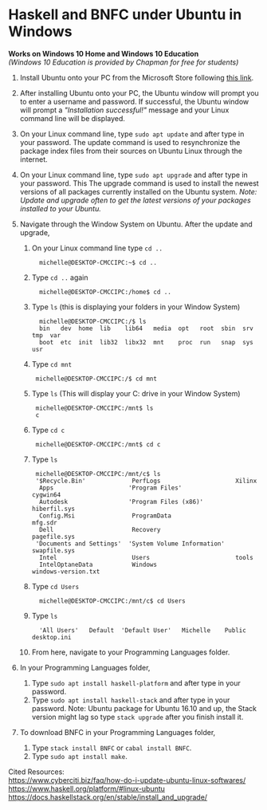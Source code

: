 # Haskell and BNFC under Ubuntu in Windows

**Works on Windows 10 Home and Windows 10 Education**   
*(Windows 10 Education is provided by Chapman for free for students)*

1. Install Ubuntu onto your PC from the Microsoft Store following [this link](https://www.microsoft.com/en-us/p/ubuntu/9nblggh4msv6?activetab=pivot:overviewtab).

2. After installing Ubuntu onto your PC, the Ubuntu window will prompt you to enter a username and password. 
If successful, the Ubuntu window will prompt a *"Installation successful!"* message and your Linux command line will be displayed.

3. On your Linux command line, type `sudo apt update` and after type in your password. 
The update command is used to resynchronize the package index files from their sources on Ubuntu Linux through the internet.

4. On your Linux command line, type `sudo apt upgrade` and after type in your password. This
The upgrade command is used to install the newest versions of all packages currently installed on the Ubuntu system. *Note: Update and upgrade often to get the latest versions of your packages installed to your Ubuntu.*

5. Navigate through the Window System on Ubuntu.
After the update and upgrade, 
   1. On your Linux command line type `cd ..` 
         
            michelle@DESKTOP-CMCCIPC:~$ cd ..
           
   2. Type `cd ..` again 

            michelle@DESKTOP-CMCCIPC:/home$ cd ..
           
   3. Type `ls` (this is displaying your folders in your Window System)

            michelle@DESKTOP-CMCCIPC:/$ ls 
            bin   dev  home  lib    lib64   media  opt   root  sbin  srv  tmp  var
            boot  etc  init  lib32  libx32  mnt    proc  run   snap  sys  usr

   4. Type `cd mnt` 

           michelle@DESKTOP-CMCCIPC:/$ cd mnt
          
   5. Type `ls` (This will display your C: drive in your Window System) 

           michelle@DESKTOP-CMCCIPC:/mnt$ ls 
           c
        
   6. Type `cd c` 

           michelle@DESKTOP-CMCCIPC:/mnt$ cd c
           
   7. Type `ls`

           michelle@DESKTOP-CMCCIPC:/mnt/c$ ls 
           '$Recycle.Bin'             PerfLogs                     Xilinx
            Apps                     'Program Files'               cygwin64
            Autodesk                 'Program Files (x86)'         hiberfil.sys
            Config.Msi                ProgramData                  mfg.sdr
            Dell                      Recovery                     pagefile.sys
           'Documents and Settings'  'System Volume Information'   swapfile.sys
            Intel                     Users                        tools
            IntelOptaneData           Windows                      windows-version.txt

   8. Type `cd Users`

            michelle@DESKTOP-CMCCIPC:/mnt/c$ cd Users
            
   9. Type `ls` 

            'All Users'   Default  'Default User'   Michelle    Public   desktop.ini

   10. From here, navigate to your Programming Languages folder.

6. In your Programming Languages folder, 
   1. Type `sudo apt install haskell-platform` and after type in your password.
   2. Type `sudo apt install haskell-stack` and after type in your password.
   Note: Ubuntu package for Ubuntu 16.10 and up, the Stack version might lag so type `stack upgrade` after you finish install it.

7. To download BNFC in your Programming Languages folder,
     1. Type `stack install BNFC` or `cabal install BNFC`.
     2. Type `sudo apt install make`.
 
     
Cited Resources: <br>
https://www.cyberciti.biz/faq/how-do-i-update-ubuntu-linux-softwares/  
https://www.haskell.org/platform/#linux-ubuntu  
https://docs.haskellstack.org/en/stable/install_and_upgrade/   
